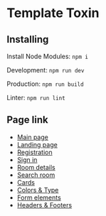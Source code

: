 # Template Toxin

## Installing

Install Node Modules: <code>npm i</code>

Development: <code>npm run dev</code>

Production: <code>npm run build</code>

Linter: <code>npm run lint</code>

## Page link

- [Main page](https://wendivue.github.io/template-toxin)
- [Landing page](https://wendivue.github.io/template-toxin/landing-page.html)
- [Registration](https://wendivue.github.io/template-toxin/landing-registration.html)
- [Sign in](https://wendivue.github.io/template-toxin/landing-sign-in.html)
- [Room details](https://wendivue.github.io/template-toxin/room-details.html)
- [Search room](https://wendivue.github.io/template-toxin/search-room.html)
- [Cards](https://wendivue.github.io/template-toxin/ui-kits-cards.html)
- [Colors & Type](https://wendivue.github.io/template-toxin/ui-kits-color.html)
- [Form elements](https://wendivue.github.io/template-toxin/ui-kits-form.html)
- [Headers & Footers](https://wendivue.github.io/template-toxin/ui-kits-header-footer.html)
